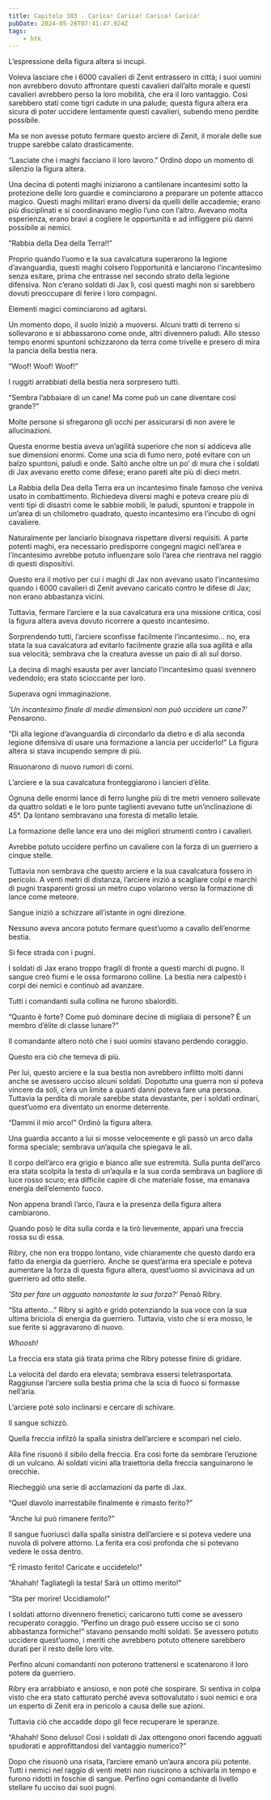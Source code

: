 ```yaml
---
title: Capitolo 383 - Carica! Carica! Carica! Carica!
pubDate: 2024-05-26T07:41:47.924Z
tags:
    - htk
---
```


L’espressione della figura altera si incupì.

Voleva lasciare che i 6000 cavalieri di Zenit entrassero in città; i suoi uomini non avrebbero dovuto affrontare questi cavalieri dall’alto morale e questi cavalieri avrebbero perso la loro mobilità, che era il loro vantaggio. Così sarebbero stati come tigri cadute in una palude; questa figura altera era sicura di poter uccidere lentamente questi cavalieri, subendo meno perdite possibile.

Ma se non avesse potuto fermare questo arciere di Zenit, il morale delle sue truppe sarebbe calato drasticamente.

“Lasciate che i maghi facciano il loro lavoro.” Ordinò dopo un momento di silenzio la figura altera.

Una decina di potenti maghi iniziarono a cantilenare incantesimi sotto la protezione delle loro guardie e cominciarono a preparare un potente attacco magico. Questi maghi militari erano diversi da quelli delle accademie; erano più disciplinati e si coordinavano meglio l’uno con l’altro. Avevano molta esperienza, erano bravi a cogliere le opportunità e ad infliggere più danni possibile ai nemici.

“Rabbia della Dea della Terra!!”

Proprio quando l’uomo e la sua cavalcatura superarono la legione d’avanguardia, questi maghi colsero l’opportunità e lanciarono l’incantesimo senza esitare, prima che entrasse nel secondo strato della legione difensiva. Non c’erano soldati di Jax lì, così questi maghi non si sarebbero dovuti preoccupare di ferire i loro compagni.

Elementi magici cominciarono ad agitarsi.

Un momento dopo, il suolo iniziò a muoversi. Alcuni tratti di terreno si sollevarono e si abbassarono come onde, altri divennero paludi. Allo stesso tempo enormi spuntoni schizzarono da terra come trivelle e presero di mira la pancia della bestia nera.

“Woof! Woof! Woof!”

I ruggiti arrabbiati della bestia nera sorpresero tutti.

“Sembra l’abbaiare di un cane! Ma come può un cane diventare così grande?”

Molte persone si sfregarono gli occhi per assicurarsi di non avere le allucinazioni.

Questa enorme bestia aveva un’agilità superiore che non si addiceva alle sue dimensioni enormi. Come una scia di fumo nero, poté evitare con un balzo spuntoni, paludi e onde. Saltò anche oltre un po’ di mura che i soldati di Jax avevano eretto come difese; erano pareti alte più di dieci metri.

La Rabbia della Dea della Terra era un incantesimo finale famoso che veniva usato in combattimento. Richiedeva diversi maghi e poteva creare più di venti tipi di disastri come le sabbie mobili, le paludi, spuntoni e trappole in un’area di un chilometro quadrato, questo incantesimo era l’incubo di ogni cavaliere.

Naturalmente per lanciarlo bisognava rispettare diversi requisiti. A parte potenti maghi, era necessario predisporre congegni magici nell’area e l’incantesimo avrebbe potuto influenzare solo l’area che rientrava nel raggio di questi dispositivi.

Questo era il motivo per cui i maghi di Jax non avevano usato l’incantesimo quando i 6000 cavalieri di Zenit avevano caricato contro le difese di Jax; non erano abbastanza vicini.

Tuttavia, fermare l’arciere e la sua cavalcatura era una missione critica, così la figura altera aveva dovuto ricorrere a questo incantesimo.

Sorprendendo tutti, l’arciere sconfisse facilmente l’incantesimo… no, era stata la sua cavalcatura ad evitarlo facilmente grazie alla sua agilità e alla sua velocità; sembrava che la creatura avesse un paio di ali sul dorso.

La decina di maghi esausta per aver lanciato l’incantesimo quasi svennero vedendolo; era stato scioccante per loro.

Superava ogni immaginazione.

<em>’Un incantesimo finale di medie dimensioni non può uccidere un cane?’</em> Pensarono.

“Dì alla legione d’avanguardia di circondarlo da dietro e dì alla seconda legione difensiva di usare una formazione a lancia per ucciderlo!” La figura altera si stava incupendo sempre di più.

Risuonarono di nuovo rumori di corni.

L’arciere e la sua cavalcatura fronteggiarono i lancieri d’élite.

Ognuna delle enormi lance di ferro lunghe più di tre metri vennero sollevate da quattro soldati e le loro punte taglienti avevano tutte un’inclinazione di 45°. Da lontano sembravano una foresta di metallo letale.

La formazione delle lance era uno dei migliori strumenti contro i cavalieri.

Avrebbe potuto uccidere perfino un cavaliere con la forza di un guerriero a cinque stelle.

Tuttavia non sembrava che questo arciere e la sua cavalcatura fossero in pericolo. A venti metri di distanza, l’arciere iniziò a scagliare colpi e marchi di pugni trasparenti grossi un metro cupo volarono verso la formazione di lance come meteore.

Sangue iniziò a schizzare all’istante in ogni direzione.

Nessuno aveva ancora potuto fermare quest’uomo a cavallo dell’enorme bestia.

Si fece strada con i pugni.

I soldati di Jax erano troppo fragili di fronte a questi marchi di pugno. Il sangue creò fiumi e le ossa formarono colline. La bestia nera calpestò i corpi dei nemici e continuò ad avanzare.

Tutti i comandanti sulla collina ne furono sbalorditi.

“Quanto è forte? Come può dominare decine di migliaia di persone? È un membro d’élite di classe lunare?”

Il comandante altero notò che i suoi uomini stavano perdendo coraggio.

Questo era ciò che temeva di più.

Per lui, questo arciere e la sua bestia non avrebbero inflitto molti danni anche se avessero ucciso alcuni soldati. Dopotutto una guerra non si poteva vincere da soli, c’era un limite a quanti danni poteva fare una persona. Tuttavia la perdita di morale sarebbe stata devastante, per i soldati ordinari, quest’uomo era diventato un enorme deterrente.

“Dammi il mio arco!” Ordinò la figura altera.

Una guardia accanto a lui si mosse velocemente e gli passò un arco dalla forma speciale; sembrava un’aquila che spiegava le ali.

Il corpo dell’arco era grigio e bianco alle sue estremità. Sulla punta dell’arco era stata scolpita la testa di un’aquila e la sua corda sembrava un bagliore di luce rosso scuro; era difficile capire di che materiale fosse, ma emanava energia dell’elemento fuoco.

Non appena brandì l’arco, l’aura e la presenza della figura altera cambiarono.

Quando posò le dita sulla corda e la tirò lievemente, apparì una freccia rossa su di essa.

Ribry, che non era troppo lontano, vide chiaramente che questo dardo era fatto da energia da guerriero. Anche se quest’arma era speciale e poteva aumentare la forza di questa figura altera, quest’uomo si avvicinava ad un guerriero ad otto stelle.

<em>’Sta per fare un agguato nonostante la sua forza?’</em> Pensò Ribry.

“Sta attento…” Ribry si agitò e gridò potenziando la sua voce con la sua ultima briciola di energia da guerriero. Tuttavia, visto che si era mosso, le sue ferite si aggravarono di nuovo.

<em>Whoosh!</em>

La freccia era stata già tirata prima che Ribry potesse finire di gridare.

La velocità del dardo era elevata; sembrava essersi teletrasportata. Raggiunse l’arciere sulla bestia prima che la scia di fuoco si formasse nell’aria.

L’arciere poté solo inclinarsi e cercare di schivare.

Il sangue schizzò.

Quella freccia infilzò la spalla sinistra dell’arciere e scomparì nel cielo.

Alla fine risuonò il sibilo della freccia. Era così forte da sembrare l’eruzione di un vulcano. Ai soldati vicini alla traiettoria della freccia sanguinarono le orecchie.

Riecheggiò una serie di acclamazioni da parte di Jax.

“Quel diavolo inarrestabile finalmente è rimasto ferito?”

“Anche lui può rimanere ferito?”

Il sangue fuoriuscì dalla spalla sinistra dell’arciere e si poteva vedere una nuvola di polvere attorno. La ferita era così profonda che si potevano vedere le ossa dentro.

“È rimasto ferito! Caricate e uccidetelo!”

“Ahahah! Tagliategli la testa! Sarà un ottimo merito!”

“Sta per morire! Uccidiamolo!”

I soldati attorno divennero frenetici; caricarono tutti come se avessero recuperato coraggio. “Perfino un drago può essere ucciso se ci sono abbastanza formiche!” stavano pensando molti soldati. Se avessero potuto uccidere quest’uomo, i meriti che avrebbero potuto ottenere sarebbero durati per il resto delle loro vite.

Perfino alcuni comandanti non poterono trattenersi e scatenarono il loro potere da guerriero.

Ribry era arrabbiato e ansioso, e non poté che sospirare. Si sentiva in colpa visto che era stato catturato perché aveva sottovalutato i suoi nemici e ora un esperto di Zenit era in pericolo a causa delle sue azioni.

Tuttavia ciò che accadde dopo gli fece recuperare le speranze.

“Ahahah! Sono deluso! Così i soldati di Jax ottengono onori facendo agguati spudorati e approfittandosi del vantaggio numerico?”

Dopo che risuonò una risata, l’arciere emanò un’aura ancora più potente. Tutti i nemici nel raggio di venti metri non riuscirono a schivarla in tempo e furono ridotti in foschie di sangue. Perfino ogni comandante di livello stellare fu ucciso dai suoi pugni.




